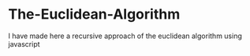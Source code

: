 # The-Euclidean-Algorithm
I have made here a recursive approach of the euclidean algorithm using javascript

